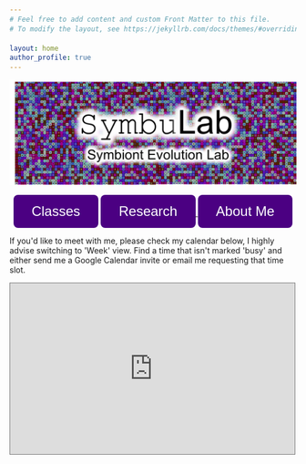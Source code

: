 ```yaml
---
# Feel free to add content and custom Front Matter to this file.
# To modify the layout, see https://jekyllrb.com/docs/themes/#overriding-theme-defaults

layout: home
author_profile: true
---
```


<p style="text-align: center;"><img src="/SymbuLab.png"></p>

<p style="text-align: center;"><a href="/Classes"><button style="background-color:#4B0082;border-radius: 8px;font-size: 24px;border: none;color: white;padding: 15px 32px;text-align: center;" type="button">Classes</button></a>
<a href="/Research"><button style="background-color:#4B0082;border-radius: 8px;font-size: 24px;border: none;color: white;padding: 15px 32px;text-align: center;" type="button">Research</button> </a>
<a href="/About"><button style="background-color:#4B0082;border-radius: 8px;font-size: 24px;border: none;color: white;padding: 15px 32px;text-align: center;" type="button">About Me</button></a> </p>

If you'd like to meet with me, please check my calendar below, I highly advise switching to 'Week' view. Find a time that isn't marked 'busy' and either send me a Google Calendar invite or email me requesting that time slot.

<iframe src="https://calendar.google.com/calendar/embed?height=300&amp;wkst=1&amp;bgcolor=%23ffffff&amp;ctz=America%2FChicago&amp;src=dm9zdGluYXJAY2FybGV0b24uZWR1&amp;color=%23039BE5&amp;showDate=1&amp;mode=WEEK&amp;showCalendars=0&amp;showTabs=0&amp;showPrint=0" style="border:solid 1px #777" width="500" height="300" frameborder="0" scrolling="no"></iframe>
